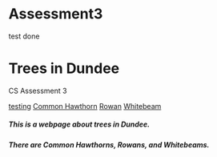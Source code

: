 # Assessment3
test done


<!DOCTYPE html>
<html lang="en">
<head>
<title>Page Title</title>
<meta charset="UTF-8">
<meta name="viewport" content="width=device-width, initial-scale=1">
<style>
* {
  box-sizing: border-box;
}

/* Style the body */
body {
  font-family: Arial, Helvetica, sans-serif;
  margin: 0;
}

/* Header/logo Title */
.header {
  padding: 80px;
  text-align: center;
  background: #74AC74;
  color: white;
}

/* Increase the font size of the heading */
.header h1 {
  font-size: 50px;
}

/* Style the top navigation bar */
.navbar {
  overflow: hidden;
  background-color: #74AC74;
}

/* Style the navigation bar links */
.navbar a {
  float: center;
  display: block;
  color: white;
  text-align: center;
  padding: 14px 20px;
  text-decoration: none;
  
}

/* Footer */
.footer {
  padding: 20px;
  text-align: center;
  background: #ddd;


}
</style>
</head>
<body>

<div class="header">
  <h1>Trees in Dundee</h1>
  <p>CS Assessment 3</p>
</div>

<div class="navbar">
  <a href="#">testing</a><content="file:///C:/Users/dhchi/Downloads/cd%20pdf%20test.pdf">
  <a href="#">Common Hawthorn</a> 
  <a href="#">Rowan</a>
  <a href="#">Whitebeam</a>
</div>

<div class="row">
  <div class="side">
    <h5>This is a webpage about trees in Dundee.</h5>
  </div>
  <div class="main">
    <h5>There are Common Hawthorns, Rowans, and Whitebeams.</h5>
  </div>
</div>

<meta property="og:title" content="Events &mdash; Bao Bag"/>
<meta property="og:url" content="https://www.avasbaobag.com/new-events"/>

</body>
</html>
